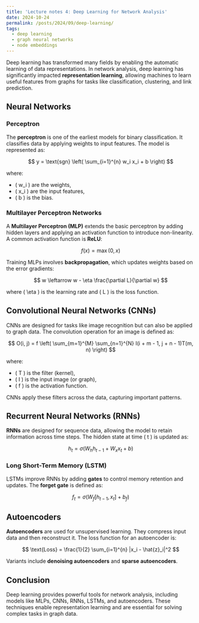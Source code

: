 ```yaml
---
title: 'Lecture notes 4: Deep Learning for Network Analysis'
date: 2024-10-24
permalink: /posts/2024/09/deep-learning/
tags:
  - deep learning
  - graph neural networks
  - node embeddings
---
```




Deep learning has transformed many fields by enabling the automatic learning of data representations. In network analysis, deep learning has significantly impacted **representation learning**, allowing machines to learn useful features from graphs for tasks like classification, clustering, and link prediction.

## Neural Networks

### Perceptron

The **perceptron** is one of the earliest models for binary classification. It classifies data by applying weights to input features. The model is represented as:

$$
y = \text{sgn} \left( \sum_{i=1}^{n} w_i x_i + b \right)
$$

where:
- \( w_i \) are the weights,
- \( x_i \) are the input features,
- \( b \) is the bias.

### Multilayer Perceptron Networks

A **Multilayer Perceptron (MLP)** extends the basic perceptron by adding hidden layers and applying an activation function to introduce non-linearity. A common activation function is **ReLU**:

$$
f(x) = \max(0, x)
$$

Training MLPs involves **backpropagation**, which updates weights based on the error gradients:

$$
w \leftarrow w - \eta \frac{\partial L}{\partial w}
$$

where \( \eta \) is the learning rate and \( L \) is the loss function.

## Convolutional Neural Networks (CNNs)

CNNs are designed for tasks like image recognition but can also be applied to graph data. The convolution operation for an image is defined as:

$$
O(i, j) = f \left( \sum_{m=1}^{M} \sum_{n=1}^{N} I(i + m - 1, j + n - 1)T(m, n) \right)
$$

where:
- \( T \) is the filter (kernel),
- \( I \) is the input image (or graph),
- \( f \) is the activation function.

CNNs apply these filters across the data, capturing important patterns.

## Recurrent Neural Networks (RNNs)

**RNNs** are designed for sequence data, allowing the model to retain information across time steps. The hidden state at time \( t \) is updated as:

$$
h_t = \sigma(W_h h_{t-1} + W_x x_t + b)
$$

### Long Short-Term Memory (LSTM)

LSTMs improve RNNs by adding **gates** to control memory retention and updates. The **forget gate** is defined as:

$$
f_t = \sigma(W_f [h_{t-1}, x_t] + b_f)
$$

## Autoencoders

**Autoencoders** are used for unsupervised learning. They compress input data and then reconstruct it. The loss function for an autoencoder is:

$$
\text{Loss} = \frac{1}{2} \sum_{i=1}^{n} |x_i - \hat{z}_i|^2
$$

Variants include **denoising autoencoders** and **sparse autoencoders**.

## Conclusion

Deep learning provides powerful tools for network analysis, including models like MLPs, CNNs, RNNs, LSTMs, and autoencoders. These techniques enable representation learning and are essential for solving complex tasks in graph data.
